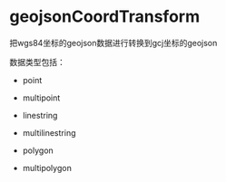 # geojsonCoordTransform

把wgs84坐标的geojson数据进行转换到gcj坐标的geojson

数据类型包括：

- point

- multipoint

- linestring

- multilinestring

- polygon

- multipolygon
